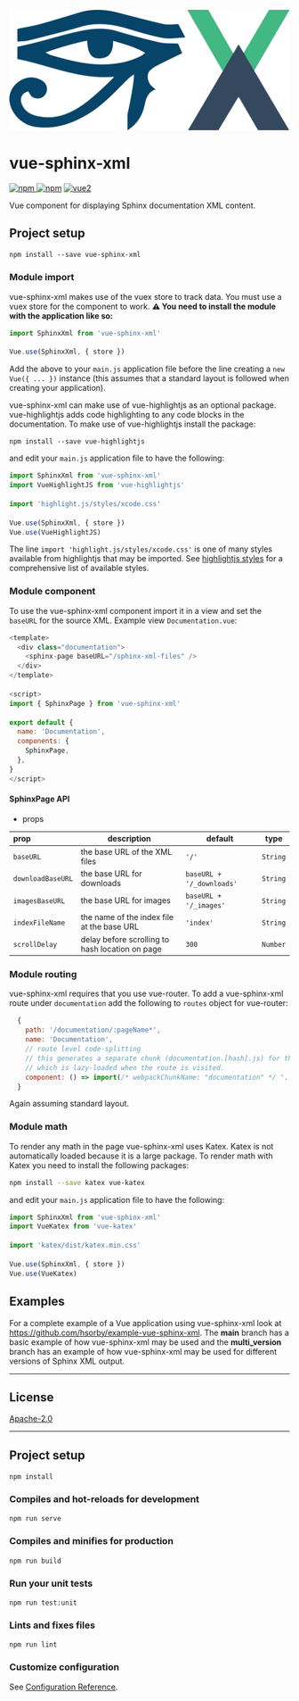 ![logo](https://github.com/hsorby/vue-sphinx-xml/raw/main/docs/assets/vue-sphinx-xml-logo.svg)

# vue-sphinx-xml

[![npm](https://img.shields.io/npm/v/vue-sphinx-xml.svg) ![npm](https://img.shields.io/npm/dm/vue-sphinx-xml.svg)](https://www.npmjs.com/package/vue-sphinx-xml)
[![vue2](https://img.shields.io/badge/vue-2.x-brightgreen.svg)](https://vuejs.org/)

Vue component for displaying Sphinx documentation XML content.

## Project setup

```
npm install --save vue-sphinx-xml
```

### Module import

vue-sphinx-xml makes use of the vuex store to track data. You must use a vuex store for the component to work.
**⚠️ You need to install the module with the application like so:**

```javascript
import SphinxXml from 'vue-sphinx-xml'

Vue.use(SphinxXml, { store })
```

Add the above to your `main.js` application file before the line creating a `new Vue({ ... })` instance (this assumes that a standard layout is followed when creating your application).

vue-sphinx-xml can make use of vue-highlightjs as an optional package.
vue-highlightjs adds code highlighting to any code blocks in the documentation. To make use of vue-highlightjs install the package:

```
npm install --save vue-highlightjs
```

and edit your `main.js` application file to have the following:

```javascript
import SphinxXml from 'vue-sphinx-xml'
import VueHighlightJS from 'vue-highlightjs'

import 'highlight.js/styles/xcode.css'

Vue.use(SphinxXml, { store })
Vue.use(VueHighlightJS)
```

The line `import 'highlight.js/styles/xcode.css'` is one of many styles available from highlightjs that may be imported.
See [highlightjs styles](https://highlightjs.org/static/demo/) for a comprehensive list of available styles.

### Module component

To use the vue-sphinx-xml component import it in a view and set the `baseURL` for the source XML.
Example view `Documentation.vue`:

```javascript
<template>
  <div class="documentation">
    <sphinx-page baseURL="/sphinx-xml-files" />
  </div>
</template>

<script>
import { SphinxPage } from 'vue-sphinx-xml'

export default {
  name: 'Documentation',
  components: {
    SphinxPage,
  },
}
</script>
```

#### SphinxPage API

- props

| prop              | description                                     | default                   | type     |
| :---------------- | ----------------------------------------------- | ------------------------- | -------- |
| `baseURL`         | the base URL of the XML files                   | `'/'`                     | `String` |
| `downloadBaseURL` | the base URL for downloads                      | `baseURL + '/_downloads'` | `String` |
| `imagesBaseURL`   | the base URL for images                         | `baseURL + '/_images'`    | `String` |
| `indexFileName`   | the name of the index file at the base URL      | `'index'`                 | `String` |
| `scrollDelay`     | delay before scrolling to hash location on page | `300`                     | `Number` |

### Module routing

vue-sphinx-xml requires that you use vue-router. To add a vue-sphinx-xml route under `documentation` add the following to `routes` object for vue-router:

```javascript
  {
    path: '/documentation/:pageName*',
    name: 'Documentation',
    // route level code-splitting
    // this generates a separate chunk (documentation.[hash].js) for this route
    // which is lazy-loaded when the route is visited.
    component: () => import(/* webpackChunkName: "documentation" */ '../views/Documentation.vue')
  }
```

Again assuming standard layout.

### Module math

To render any math in the page vue-sphinx-xml uses Katex.
Katex is not automatically loaded because it is a large package.
To render math with Katex you need to install the following packages:

```bash
npm install --save katex vue-katex
```

and edit your `main.js` application file to have the following:

```javascript
import SphinxXml from 'vue-sphinx-xml'
import VueKatex from 'vue-katex'

import 'katex/dist/katex.min.css'

Vue.use(SphinxXml, { store })
Vue.use(VueKatex)
```

## Examples

For a complete example of a Vue application using vue-sphinx-xml look at https://github.com/hsorby/example-vue-sphinx-xml.
The **main** branch has a basic example of how vue-sphinx-xml may be used and the **multi_version** branch has an example of how vue-sphinx-xml may be used for different versions of Sphinx XML output.

---

## License

[Apache-2.0](https://opensource.org/licenses/Apache-2.0)

---

## Project setup

```
npm install
```

### Compiles and hot-reloads for development

```
npm run serve
```

### Compiles and minifies for production

```
npm run build
```

### Run your unit tests

```
npm run test:unit
```

### Lints and fixes files

```
npm run lint
```

### Customize configuration

See [Configuration Reference](https://cli.vuejs.org/config/).
